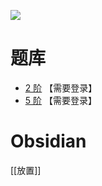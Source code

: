 ![](http://www.sudokufans.org.cn/forums/uploads/monthly_09_2010/post-2-093842200%201284127710.jpg)

# 题库
- [2 阶](http://www.sudokufans.org.cn/lx/lood.index.php?w=2) 【需要登录】
- [5 阶](http://www.sudokufans.org.cn/lx/lood.index.php?w=5) 【需要登录】

# Obsidian

[[放置]]
